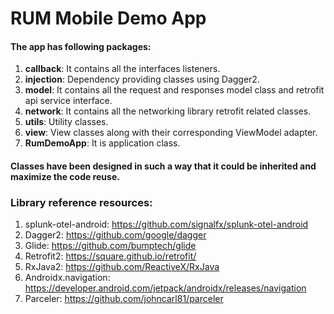 # RUM Mobile Demo App

#### The app has following packages:

1. **callback**: It contains all the interfaces listeners.
2. **injection**: Dependency providing classes using Dagger2.
3. **model**: It contains all the request and responses model class and retrofit api service interface.
4. **network**: It contains all the networking library retrofit related classes.
5. **utils**: Utility classes.
6. **view**:  View classes along with their corresponding ViewModel adapter.
7. **RumDemoApp**: It is application class.

#### Classes have been designed in such a way that it could be inherited and maximize the code reuse.

### Library reference resources:
1. splunk-otel-android: https://github.com/signalfx/splunk-otel-android
2. Dagger2: https://github.com/google/dagger
3. Glide: https://github.com/bumptech/glide
4. Retrofit2: https://square.github.io/retrofit/
5. RxJava2: https://github.com/ReactiveX/RxJava
6. Androidx.navigation: https://developer.android.com/jetpack/androidx/releases/navigation
7. Parceler: https://github.com/johncarl81/parceler
